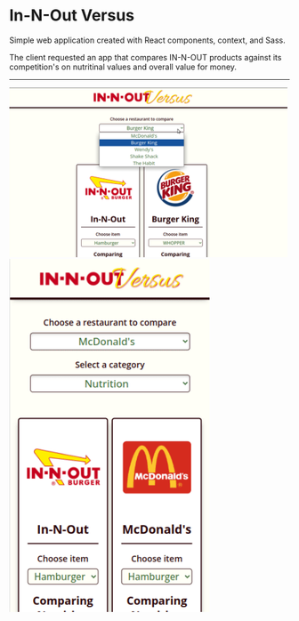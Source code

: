 # In-N-Out Versus

Simple web application created with React components, context, and Sass.

The client requested an app that compares IN-N-OUT products against its competition's on nutritinal values and overall value for money.

---

<img src='./in-n-out-versus-final-desktop.gif' width='500px'>

<img src='./in-n-out-versus-final-mobile.gif' width='360px'>
